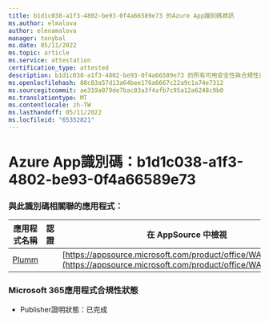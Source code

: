 ```yaml
---
title: b1d1c038-a1f3-4802-be93-0f4a66589e73 的Azure App識別碼資訊
ms.author: elmalova
author: elenamalova
manager: tonybal
ms.date: 05/11/2022
ms.topic: article
ms.service: attestation
certification_type: attested
description: b1d1c038-a1f3-4802-be93-0f4a66589e73 的所有可用安全性與合規性資訊。
ms.openlocfilehash: 88c83a57d13a64bee176a6667c22a9c1a74e7312
ms.sourcegitcommit: ae319a079de7bac03a3f4afb7c95a12a6248c9b0
ms.translationtype: MT
ms.contentlocale: zh-TW
ms.lasthandoff: 05/11/2022
ms.locfileid: "65352821"
---
```

# <a name="azure-app-id-b1d1c038-a1f3-4802-be93-0f4a66589e73"></a>Azure App識別碼：b1d1c038-a1f3-4802-be93-0f4a66589e73


### <a name="apps-associated-with-this-id"></a>與此識別碼相關聯的應用程式：
| **應用程式名稱** | **認證** | **在 AppSource 中檢視** |
|--------------|---------------|-----------------------|
| [Plumm](../forward/WA200003326.md) |  | [https://appsource.microsoft.com/product/office/WA200003326](https://appsource.microsoft.com/product/office/WA200003326) |

### <a name="microsoft-365-app-compliance-status"></a>Microsoft 365應用程式合規性狀態
- Publisher證明狀態：已完成
